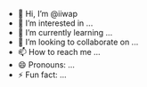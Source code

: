 - 👋 Hi, I’m @iiwap
- 👀 I’m interested in ...
- 🌱 I’m currently learning ...
- 💞️ I’m looking to collaborate on ...
- 📫 How to reach me ...
- 😄 Pronouns: ...
- ⚡ Fun fact: ...

<!---
iiwap/iiwap is a ✨ special ✨ repository because its `README.md` (this file) appears on your GitHub profile.
You can click the Preview link to take a look at your changes.
--->

